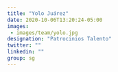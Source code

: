 ```yaml
---
title: "Yolo Juárez"
date: 2020-10-06T13:20:24-05:00
images: 
 - images/team/yolo.jpg
designation: "Patrocinios Talento"
twitter: ""
linkedin: ""
group: sg
---
```


